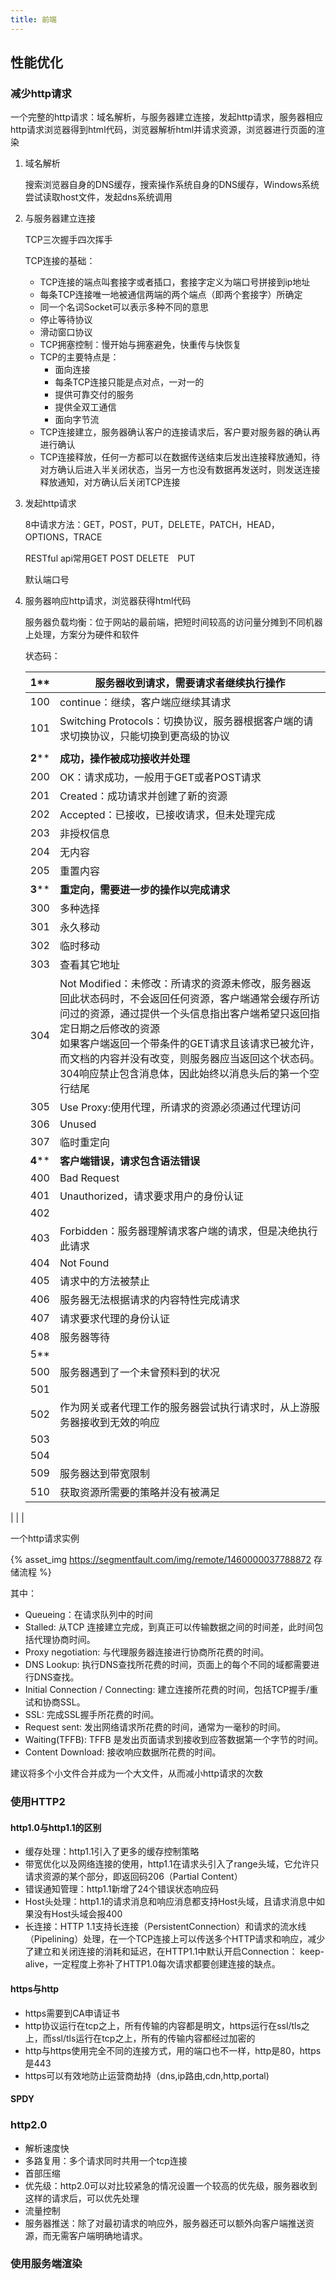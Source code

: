 ```yaml
---
title: 前端
---
```


## 性能优化

###  减少http请求

一个完整的http请求：域名解析，与服务器建立连接，发起http请求，服务器相应http请求浏览器得到html代码，浏览器解析html并请求资源，浏览器进行页面的渲染

1. 域名解析

   搜索浏览器自身的DNS缓存，搜索操作系统自身的DNS缓存，Windows系统尝试读取host文件，发起dns系统调用

2. 与服务器建立连接

   TCP三次握手四次挥手

   TCP连接的基础：

   - TCP连接的端点叫套接字或者插口，套接字定义为端口号拼接到ip地址
   - 每条TCP连接唯一地被通信两端的两个端点（即两个套接字）所确定
   - 同一个名词Socket可以表示多种不同的意思
   - 停止等待协议
   - 滑动窗口协议
   - TCP拥塞控制：慢开始与拥塞避免，快重传与快恢复
   - TCP的主要特点是：
     - 面向连接
     - 每条TCP连接只能是点对点，一对一的
     - 提供可靠交付的服务
     - 提供全双工通信
     - 面向字节流
   - TCP连接建立，服务器确认客户的连接请求后，客户要对服务器的确认再进行确认
   - TCP连接释放，任何一方都可以在数据传送结束后发出连接释放通知，待对方确认后进入半关闭状态，当另一方也没有数据再发送时，则发送连接释放通知，对方确认后关闭TCP连接

3. 发起http请求

   8中请求方法：GET，POST，PUT，DELETE，PATCH，HEAD，OPTIONS，TRACE

   RESTful api常用GET POST DELETE　PUT

   默认端口号

4. 服务器响应http请求，浏览器获得html代码

   服务器负载均衡：位于网站的最前端，把短时间较高的访问量分摊到不同机器上处理，方案分为硬件和软件

   状态码：

   | 1**     | 服务器收到请求，需要请求者继续执行操作                       |
   | ------- | ------------------------------------------------------------ |
   | 100     | continue：继续，客户端应继续其请求                           |
   | 101     | Switching Protocols：切换协议，服务器根据客户端的请求切换协议，只能切换到更高级的协议 |
   |         |                                                              |
   | **2**** | **成功，操作被成功接收并处理**                               |
   | 200     | OK：请求成功，一般用于GET或者POST请求                        |
   | 201     | Created：成功请求并创建了新的资源                            |
   | 202     | Accepted：已接收，已接收请求，但未处理完成                   |
   | 203     | 非授权信息                                                   |
   | 204     | 无内容                                                       |
   | 205     | 重置内容                                                     |
   | **3**** | **重定向，需要进一步的操作以完成请求**                       |
   | 300     | 多种选择                                                     |
   | 301     | 永久移动                                                     |
   | 302     | 临时移动                                                     |
   | 303     | 查看其它地址                                                 |
   | 304     | Not Modified：未修改：所请求的资源未修改，服务器返回此状态码时，不会返回任何资源，客户端通常会缓存所访问过的资源，通过提供一个头信息指出客户端希望只返回指定日期之后修改的资源<br>如果客户端返回一个带条件的GET请求且该请求已被允许，而文档的内容并没有改变，则服务器应当返回这个状态码。304响应禁止包含消息体，因此始终以消息头后的第一个空行结尾 |
   | 305     | Use Proxy:使用代理，所请求的资源必须通过代理访问             |
   | 306     | Unused                                                       |
   | 307     | 临时重定向                                                   |
   | **4**** | **客户端错误，请求包含语法错误**                             |
   | 400     | Bad Request                                                  |
   | 401     | Unauthorized，请求要求用户的身份认证                         |
   | 402     |                                                              |
   | 403     | Forbidden：服务器理解请求客户端的请求，但是决绝执行此请求    |
   | 404     | Not Found                                                    |
   | 405     | 请求中的方法被禁止                                           |
   | 406     | 服务器无法根据请求的内容特性完成请求                         |
   | 407     | 请求要求代理的身份认证                                       |
   | 408     | 服务器等待                                                   |
   | 5**     |                                                              |
   | 500     | 服务器遇到了一个未曾预料到的状况                             |
   | 501     |                                                              |
   | 502     | 作为网关或者代理工作的服务器尝试执行请求时，从上游服务器接收到无效的响应 |
   | 503     |                                                              |
   | 504     |                                                              |
   | 509     | 服务器达到带宽限制                                           |
   | 510     | 获取资源所需要的策略并没有被满足                             |
|         |                                                              |
   
   一个http请求实例
   
   {% asset_img https://segmentfault.com/img/remote/1460000037788872  存储流程 %}

其中：

- Queueing：在请求队列中的时间
- Stalled: 从TCP 连接建立完成，到真正可以传输数据之间的时间差，此时间包括代理协商时间。
- Proxy negotiation: 与代理服务器连接进行协商所花费的时间。
- DNS Lookup: 执行DNS查找所花费的时间，页面上的每个不同的域都需要进行DNS查找。
- Initial Connection / Connecting: 建立连接所花费的时间，包括TCP握手/重试和协商SSL。
- SSL: 完成SSL握手所花费的时间。
- Request sent: 发出网络请求所花费的时间，通常为一毫秒的时间。
- Waiting(TFFB): TFFB 是发出页面请求到接收到应答数据第一个字节的时间。
- Content Download: 接收响应数据所花费的时间。

建议将多个小文件合并成为一个大文件，从而减小http请求的次数

### 使用HTTP2

#### http1.0与http1.1的区别

- 缓存处理：http1.1引入了更多的缓存控制策略
- 带宽优化以及网络连接的使用，http1.1在请求头引入了range头域，它允许只请求资源的某个部分，即返回码206（Partial Content）
- 错误通知管理：http1.1新增了24个错误状态响应码
- Host头处理：http1.1的请求消息和响应消息都支持Host头域，且请求消息中如果没有Host头域会报400
- 长连接：HTTP 1.1支持长连接（PersistentConnection）和请求的流水线（Pipelining）处理，在一个TCP连接上可以传送多个HTTP请求和响应，减少了建立和关闭连接的消耗和延迟，在HTTP1.1中默认开启Connection： keep-alive，一定程度上弥补了HTTP1.0每次请求都要创建连接的缺点。

#### https与http

- https需要到CA申请证书
- http协议运行在tcp之上，所有传输的内容都是明文，https运行在ssl/tls之上，而ssl/tls运行在tcp之上，所有的传输内容都经过加密的
- http与https使用完全不同的连接方式，用的端口也不一样，http是80，https是443
- https可以有效地防止运营商劫持（dns,ip路由,cdn,http,portal)

#### SPDY

### http2.0

- 解析速度快
- 多路复用：多个请求同时共用一个tcp连接
- 首部压缩
- 优先级：http2.0可以对比较紧急的情况设置一个较高的优先级，服务器收到这样的请求后，可以优先处理
- 流量控制
- 服务器推送：除了对最初请求的响应外，服务器还可以额外向客户端推送资源，而无需客户端明确地请求。

### 使用服务端渲染

